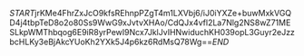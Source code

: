 $START$jrKMe4FhrZxJcO9kfsREhnpPZgT4m1LXVbj6/iJ0iYXZe+buwMxkVGQD4j4tbpTeD8o2o80Ss9WwG9xJvtvXHAo/CdQJx4vfl2La7Nlg2NS8wZ71MESLkpWMThbqog6E9iR8yrPewI9Ncx7JklJvIHNwiduchKH039opL3Guyr2eJzzbcHLKy3eBjAkcYUoKh2YXk5J4p6kz6RdMsQ78Wg==$END$